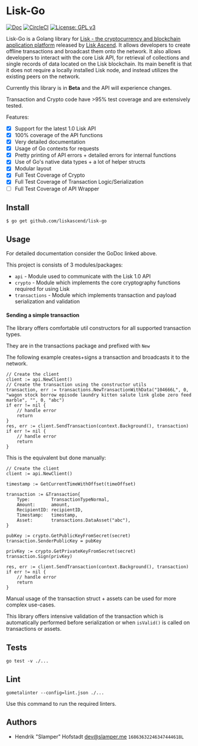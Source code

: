 # Lisk-Go

[![Doc](https://godoc.org/github.com/liskascend/lisk-go?status.svg)](http://godoc.org/github.com/liskascend/lisk-go)
[![CircleCI](https://circleci.com/gh/liskascend/lisk-go.svg?style=svg)](https://circleci.com/gh/liskascend/lisk-go)
[![License: GPL v3](https://img.shields.io/badge/License-GPL%20v3-blue.svg)](http://www.gnu.org/licenses/gpl-3.0)

Lisk-Go is a Golang library for [Lisk - the cryptocurrency and blockchain application platform](https://github.com/LiskHQ/lisk) released by [Lisk Ascend](https://liskascend.com). It allows developers to create offline transactions and broadcast them onto the network. It also allows developers to interact with the core Lisk API, for retrieval of collections and single records of data located on the Lisk blockchain. Its main benefit is that it does not require a locally installed Lisk node, and instead utilizes the existing peers on the network.

Currently this library is in **Beta** and the API will experience changes.

Transaction and Crypto code have >95% test coverage and are extensively tested.

Features:
- [X] Support for the latest 1.0 Lisk API
- [X] 100% coverage of the API functions
- [X] Very detailed documentation
- [X] Usage of Go contexts for requests
- [X] Pretty printing of API errors + detailed errors for internal functions
- [X] Use of Go's native data types + a lot of helper structs
- [X] Modular layout
- [X] Full Test Coverage of Crypto
- [X] Full Test Coverage of Transaction Logic/Serialization
- [ ] Full Test Coverage of API Wrapper

## Install
```
$ go get github.com/liskascend/lisk-go
```

## Usage

For detailed documentation consider the GoDoc linked above.

This project is consists of 3 modules/packages:
* `api` - Module used to communicate with the Lisk 1.0 API
* `crypto` - Module which implements the core cryptography functions required for using Lisk
* `transactions` - Module which implements transaction and payload serialization and validation

#### Sending a simple transaction

The library offers comfortable util constructors for all supported transaction types. 

They are in the transactions package and prefixed with `New`

The following example creates+signs a transaction and broadcasts it to the network.
```
// Create the client
client := api.NewClient()
// Create the transaction using the constructor utils
transaction, err := transactions.NewTransactionWithData("104666L", 0, "wagon stock borrow episode laundry kitten salute link globe zero feed marble", "", 0, "abc")
if err != nil {
	// handle error
	return
}
res, err := client.SendTransaction(context.Background(), transaction)
if err != nil {
	// handle error
	return
}
```

This is the equivalent but done manually:
```
// Create the client
client := api.NewClient()

timestamp := GetCurrentTimeWithOffset(timeOffset)

transaction := &Transaction{
	Type:        TransactionTypeNormal,
	Amount:      amount,
	RecipientID: recipientID,
	Timestamp:   timestamp,
	Asset:       transactions.DataAsset("abc"),
}

pubKey := crypto.GetPublicKeyFromSecret(secret)
transaction.SenderPublicKey = pubKey

privKey := crypto.GetPrivateKeyFromSecret(secret)
transaction.Sign(privKey)

res, err := client.SendTransaction(context.Background(), transaction)
if err != nil {
	// handle error
	return
}
```

Manual usage of the transaction struct + assets can be used for more complex use-cases.

This library offers intensive validation of the transaction which is automatically performed before serialization 
or when ``isValid()`` is called on transactions or assets.

## Tests

```
go test -v ./...
```


## Lint

```
gometalinter --config=lint.json ./...
```

Use this command to run the required linters.

## Authors

- Hendrik "Slamper" Hofstadt <dev@slamper.me> ``16863632246347444618L``
